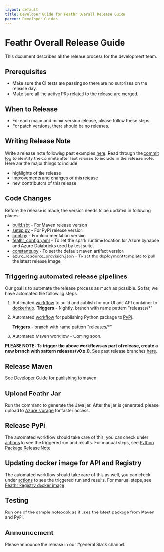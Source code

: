 ```yaml
---
layout: default
title: Developer Guide for Feathr Overall Release Guide
parent: Developer Guides
---
```


# Feathr Overall Release Guide

This document describes all the release process for the development team.

## Prerequisites

- Make sure the CI tests are passing so there are no surprises on the release day.
- Make sure all the active PRs related to the release are merged.


## When to Release

- For each major and minor version release, please follow these steps.
- For patch versions, there should be no releases.

## Writing Release Note

Write a release note following past examples [here](https://github.com/feathr-ai/feathr/releases).
Read through the [commit log](https://github.com/feathr-ai/feathr/commits/main) to identify the commits after last release to include in the release note. Here are the major things to include

- highlights of the release
- improvements and changes of this release
- new contributors of this release

## Code Changes
Before the release is made, the version needs to be updated in following places
- [build.sbt](https://github.com/feathr-ai/feathr/blob/main/build.sbt#L3) - For Maven release version
- [setup.py](https://github.com/feathr-ai/feathr/blob/main/feathr_project/setup.py#L10) - For PyPi release version
- [conf.py](https://github.com/feathr-ai/feathr/blob/main/feathr_project/docs/conf.py#L27) - For documentation version
- [feathr_config.yaml](https://github.com/feathr-ai/feathr/blob/main/feathr_project/test/test_user_workspace/feathr_config.yaml#L84) - To set the spark runtime location for Azure Synapse and Azure Databricks used by test suite.
- [constants.py](https://github.com/feathr-ai/feathr/blob/73656fe4a57219e99ff6fede10d51a000ae90fa1/feathr_project/feathr/constants.py#L31) - To set the default maven artifact version
- [azure_resource_provision.json](https://github.com/feathr-ai/feathr/blob/main/docs/how-to-guides/azure_resource_provision.json#L114) - To set the deployment template to pull the latest release image.

## Triggering automated release pipelines
Our goal is to automate the release process as much as possible. So far, we have automated the following steps
1. Automated [workflow](https://github.com/feathr-ai/feathr/blob/main/.github/workflows/docker-publish.yml) to build and publish for our UI and API container to [dockerhub](https://hub.docker.com/r/feathrfeaturestore/feathr-registry/tags).
    **Triggers** - Nightly, branch with name pattern "releases/*"

1. Automated [workflow](https://github.com/feathr-ai/feathr/blob/main/.github/workflows/publish-to-pypi.yml) for publishing Python package to [PyPi](https://pypi.org/project/feathr/).

    **Triggers** -  branch with name pattern "releases/*"

1. Automated Maven workflow - Coming soon.

**PLEASE NOTE: To trigger the above workflows as part of release, create a new branch with pattern releases/v0.x.0**. See past release branches [here](https://github.com/feathr-ai/feathr/branches/all?query=releases).


## Release Maven

See [Developer Guide for publishing to maven](publish_to_maven.md)

## Upload Feathr Jar

Run the command to generate the Java jar. After the jar is generated, please upload to [Azure storage](https://ms.portal.azure.com/#view/Microsoft_Azure_Storage/ContainerMenuBlade/~/overview/storageAccountId/%2Fsubscriptions%2Fa6c2a7cc-d67e-4a1a-b765-983f08c0423a%2FresourceGroups%2Fazurefeathrintegration%2Fproviders%2FMicrosoft.Storage%2FstorageAccounts%2Fazurefeathrstorage/path/public/etag/%220x8D9E6F64D62D599%22/defaultEncryptionScope/%24account-encryption-key/denyEncryptionScopeOverride//defaultId//publicAccessVal/Container) for faster access.

## Release PyPi
The automated workflow should take care of this, you can check under [actions](https://github.com/feathr-ai/feathr/actions/workflows/publish-to-pypi.yml) to see the triggered run and results. For manual steps, see [Python Package Release Note](https://feathr-ai.github.io/feathr/dev_guide/python_package_release.html)

## Updating docker image for API and Registry
The automated workflow should take care of this as well, you can check under [actions](https://github.com/feathr-ai/feathr/actions/workflows/docker-publish.yml) to see the triggered run and results. For manual steps, see [Feathr Registry docker image](https://feathr-ai.github.io/feathr/dev_guide/build-and-push-feathr-registry-docker-image.html)

## Testing
Run one of the sample [notebook](https://github.com/feathr-ai/feathr/blob/main/docs/samples/product_recommendation_demo.ipynb) as it uses the latest package from Maven and PyPi.

## Announcement

Please announce the release in our #general Slack channel.
